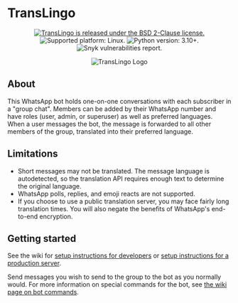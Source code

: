 # TransLingo

<p align="center">
  <a href="https://github.com/hkcountryman/capstone-bot/blob/main/LICENSE.md">
    <img src="https://img.shields.io/badge/license-BSD-blue.svg" alt="TransLingo is released under the BSD 2-Clause license." />
  </a>
  <img src="https://img.shields.io/badge/platform-linux-blue" alt="Supported platform: Linux." />
  <img src="https://img.shields.io/badge/python-%5E3.10-blue" alt="Python version: 3.10+." />
  <img src="https://img.shields.io/badge/vulnerabilities-1-important" alt="Snyk vulnerabilities report." />
</p>

<p align="center">
    <img src="https://user-images.githubusercontent.com/62478826/233721919-cdcd0502-8a07-4554-9e5b-08cc173e36e3.png" alt="TransLingo Logo">
</p>

## About

This WhatsApp bot holds one-on-one conversations with each subscriber in a "group chat". Members can be added by their WhatsApp number and have roles (user, admin, or superuser) as well as preferred languages. When a user messages the bot, the message is forwarded to all other members of the group, translated into their preferred language.

## Limitations

- Short messages may not be translated. The message language is autodetected, so the translation API requires enough text to determine the original language.
- WhatsApp polls, replies, and emoji reacts are not supported.
- If you choose to use a public translation server, you may face fairly long translation times. You will also negate the benefits of WhatsApp's end-to-end encryption.

## Getting started

See the wiki for [setup instructions for developers](https://github.com/hkcountryman/capstone-bot/wiki/Setup-instructions-for-developers) or [setup instructions for a production server](https://github.com/hkcountryman/capstone-bot/wiki/Setup-instructions-for-a-production-server).

Send messages you wish to send to the group to the bot as you normally would. For more information on special commands for the bot, see [the wiki page on bot commands](https://github.com/hkcountryman/capstone-bot/wiki/Bot-commands).

